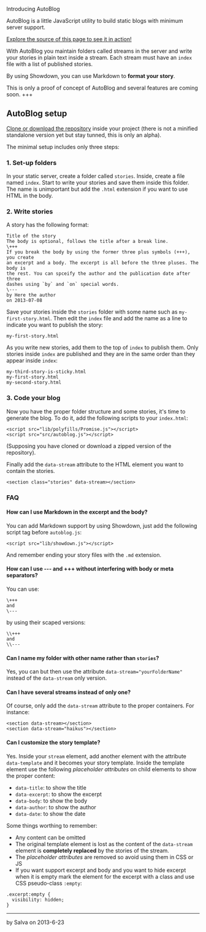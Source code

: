 Introducing AutoBlog

AutoBlog is a little JavaScript utility to build static blogs with minimum
server support.

[Explore the source of this page to see it in action!](https://github.com/delapuente/AutoBlog/blob/gh-pages/index.html)

With AutoBlog you maintain folders called streams in the server and write
your stories in plain text inside a stream. Each stream must have an
`index` file with a list of published stories.

By using Showdown, you can use Markdown to **format your story**.

This is only a proof of concept of AutoBlog and several features are coming
soon.
+++
## AutoBlog setup

[Clone or download the repository](https://github.com/delapuente/AutoBlog) inside
your project (there is not a minified standalone version yet but stay tunned,
this is only an alpha).

The minimal setup includes only three steps:

### 1. Set-up folders
In your static server, create a folder called `stories`. Inside, create a file
named `index`. Start to write your stories and save them inside this folder.
The name is unimportant but add the `.html` extension if you want to use HTML in
the body.

### 2. Write stories
A story has the following format:

```
Title of the story
The body is optional, follows the title after a break line.
\+++
If you break the body by using the former three plus symbols (+++), you create
an excerpt and a body. The excerpt is all before the three pluses. The body is
the rest. You can spceify the author and the publication date after three
dashes using `by` and `on` special words.
\---
by Here the author
on 2013-07-08
```

Save your stories inside the `stories` folder with some name such as
`my-first-story.html`. Then edit the `index` file and add the name as a line
to indicate you want to publish the story:

```
my-first-story.html
```

As you write new stories, add them to the top of `index` to publish them. Only
stories inside `index` are published and they are in the same order than they
appear inside `index`:

```
my-third-story-is-sticky.html
my-first-story.html
my-second-story.html
```

### 3. Code your blog
Now you have the proper folder structure and some stories, it's time to
generate the blog. To do it, add the following scripts to your `index.html`:

```
<script src="lib/polyfills/Promise.js"></script>
<script src="src/autoblog.js"></script>
```

(Supposing you have cloned or download a zipped version of the repository).

Finally add the `data-stream` attribute to the HTML element you want to contain
the stories.

```
<section class="stories" data-stream></section>
```

### FAQ

#### How can I use Markdown in the excerpt and the body?
You can add Markdown support by using Showdown, just add the following script
tag before `autoblog.js`:

```
<script src="lib/showdown.js"></script>
```

And remember ending your story files with the `.md` extension.

#### How can I use --- and +++ without interfering with body or meta separators?
You can use:

```
\+++
and
\---
```

by using their scaped versions:

```
\\+++
and
\\---
```

#### Can I name my folder with other name rather than `stories`?
Yes, you can but then use the attribute `data-stream="yourFolderName"` instead
of the `data-stream` only version.

#### Can I have several streams instead of only one?
Of course, only add the `data-stream` attribute to the proper containers. For
instance:

```
<section data-stream></section>
<section data-stream="haikus"></section>
```

#### Can I customize the story template?
Yes. Inside your `stream` element, add another element with the attribute
`data-template` and it becomes your story template. Inside the template element
use the following _placeholder attributes_ on child elements to show the
proper content:

 * `data-title`: to show the title
 * `data-excerpt`: to show the excerpt
 * `data-body`: to show the body
 * `data-author`: to show the author
 * `data-date`: to show the date

Some things worthing to remember:

 * Any content can be omitted
 * The original template element is lost as the content of the `data-stream`
 element is **completely replaced** by the stories of the stream.
 * The _placeholder attributes_ are removed so avoid using them in CSS or JS
 * If you want support excerpt and body and you want to hide excerpt when it
 is empty mark the element for the excerpt with a class and use CSS pseudo-class
 `:empty`:<br/>
 ```
 .excerpt:empty {
   visibility: hidden;
 }
 ```

---
by Salva
on 2013-6-23
